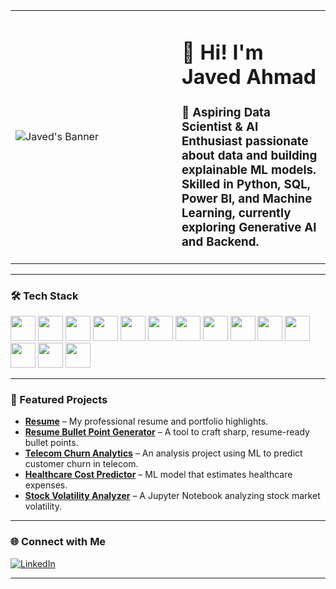 <table>
<tr>
<td width="250">
  <img src="" width="(https://i.pinimg.com/736x/f6/c4/67/f6c46785fa808d6ca0f3805f40dcb24e.jpg)" alt="Javed's Banner"/>
</td>
<td>
  <h1>👋 Hi! I'm Javed Ahmad</h1>
  <h3>🎯 Aspiring Data Scientist & AI Enthusiast passionate about data and building explainable ML models.<br>
  Skilled in Python, SQL, Power BI, and Machine Learning, currently exploring Generative AI and Backend.</h3>
</td>
</tr>
</table>

---

### 🛠 Tech Stack

<p align="left">
  <!-- Core Skills -->
  <img src="https://cdn.jsdelivr.net/gh/devicons/devicon/icons/python/python-original.svg" width="40"/>
  <img src="https://cdn.jsdelivr.net/gh/devicons/devicon/icons/mysql/mysql-original.svg" width="40"/>
  <img src="https://cdn.jsdelivr.net/gh/devicons/devicon/icons/postgresql/postgresql-original.svg" width="40"/>
  <img src="https://cdn.jsdelivr.net/gh/devicons/devicon/icons/pandas/pandas-original.svg" width="40"/>
  <img src="https://cdn.jsdelivr.net/gh/devicons/devicon/icons/numpy/numpy-original.svg" width="40"/>
  <img src="https://cdn.jsdelivr.net/gh/devicons/devicon/icons/jupyter/jupyter-original.svg" width="40"/>
  <img src="https://cdn.jsdelivr.net/gh/devicons/devicon/icons/git/git-original.svg" width="40"/>

  <!-- Visualization -->
  <img src="https://img.icons8.com/color/48/power-bi.png" width="40"/>
  <img src="https://cdn.jsdelivr.net/gh/devicons/devicon/icons/tableau/tableau-original.svg" width="40"/>

  <!-- ML / AI -->
  <img src="https://cdn.jsdelivr.net/gh/devicons/devicon/icons/pytorch/pytorch-original.svg" width="40"/>
  <img src="https://cdn.jsdelivr.net/gh/devicons/devicon/icons/tensorflow/tensorflow-original.svg" width="40"/>
  <img src="https://avatars.githubusercontent.com/u/25720743?s=200&v=4" width="40"/> <!-- HuggingFace -->
  <img src="https://streamlit.io/images/brand/streamlit-mark-color.png" width="40"/>

  <!-- Databases -->
  <img src="https://cdn.jsdelivr.net/gh/devicons/devicon/icons/mongodb/mongodb-original.svg" width="40"/>
</p>

---

### 📌 Featured Projects  

- **[Resume](https://github.com/javed1310/Resume)** – My professional resume and portfolio highlights.
- **[Resume Bullet Point Generator](https://github.com/javed1310/Resume_Bullet_Point_Generator)** – A tool to craft sharp, resume-ready bullet points.
- **[Telecom Churn Analytics](https://github.com/javed1310/TelecomChurnAnalytics)** – An analysis project using ML to predict customer churn in telecom.
- **[Healthcare Cost Predictor](https://github.com/javed1310/Healthcare_cost_predictor)** – ML model that estimates healthcare expenses.
- **[Stock Volatility Analyzer](https://github.com/javed1310/Stock-Volatility-Analyzer)** – A Jupyter Notebook analyzing stock market volatility.

---

### 🌐 Connect with Me  

[![LinkedIn](https://img.shields.io/static/v1?message=LinkedIn&logo=linkedin&label=&color=0077B5&logoColor=white&style=for-the-badge)](https://www.linkedin.com/in/javed-ahmad-290074252/)

---
